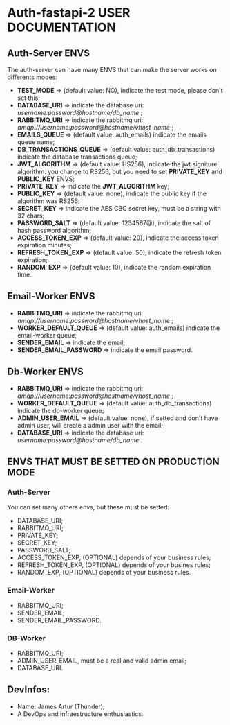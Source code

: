 # Auth-fastapi-2 USER DOCUMENTATION

## Auth-Server ENVS
The auth-server can have many ENVS that can make the server works on differents modes:

- **TEST_MODE** => (default value: NO), indicate the test mode, please don't set this;
- **DATABASE_URI** => indicate the database uri: *username:password@hostname/db_name* ;
- **RABBITMQ_URI** => indicate the rabbitmq uri: *amqp://username:password@hostname/vhost_name* ;
- **EMAILS_QUEUE** => (default value: auth_emails) indicate the emails queue name;
- **DB_TRANSACTIONS_QUEUE** => (default value: auth_db_transactions) indicate the database transactions queue;
- **JWT_ALGORITHM** => (default value: HS256), indicate the jwt signiture algorithm. you change to RS256, but you need to set **PRIVATE_KEY** and **PUBLIC_KEY** ENVS;
- **PRIVATE_KEY** => indicate the **JWT_ALGORITHM** key;
- **PUBLIC_KEY** => (default value: none), indicate the public key if the algorithm was RS256;
- **SECRET_KEY** => indicate the AES CBC secret key, must be a string with 32 chars;
- **PASSWORD_SALT** => (default value: 1234567@), indicate the salt of hash password algorithm;
- **ACCESS_TOKEN_EXP** => (default value: 20), indicate the access token expiration minutes;
- **REFRESH_TOKEN_EXP** => (default value: 50), indicate the refresh token expiration;
- **RANDOM_EXP** => (default value: 10), indicate the random expiration time.


## Email-Worker ENVS
- **RABBITMQ_URI** => indicate the rabbitmq uri: *amqp://username:password@hostname/vhost_name* ;
- **WORKER_DEFAULT_QUEUE** => (default value: auth_emails) indicate the email-worker queue;
- **SENDER_EMAIL** => indicate the email;
- **SENDER_EMAIL_PASSWORD** => indicate the email password.


## Db-Worker ENVS
- **RABBITMQ_URI** => indicate the rabbitmq uri: *amqp://username:password@hostname/vhost_name* ;
- **WORKER_DEFAULT_QUEUE** => (default value: auth_db_transactions) indicate the db-worker queue;
- **ADMIN_USER_EMAIL** => (default value: none), if setted and don't have admin user, will create a admin user with the email;
- **DATABASE_URI** => indicate the database uri: *username:password@hostname/db_name* .


## ENVS THAT MUST BE SETTED ON PRODUCTION MODE

### Auth-Server
You can set many others envs, but these must be setted: 
- DATABASE_URI;
- RABBITMQ_URI;
- PRIVATE_KEY;
- SECRET_KEY;
- PASSWORD_SALT;
- ACCESS_TOKEN_EXP, (OPTIONAL) depends of your business rules;
- REFRESH_TOKEN_EXP, (OPTIONAL) depends of your busines rules;
- RANDOM_EXP, (OPTIONAL) depends of your business rules.

### Email-Worker
- RABBITMQ_URI;
- SENDER_EMAIL;
- SENDER_EMAIL_PASSWORD.

### DB-Worker
- RABBITMQ_URI;
- ADMIN_USER_EMAIL, must be a real and valid admin email;
- DATABASE_URI.



## DevInfos:
- Name: James Artur (Thunder);
- A DevOps and infraestructure enthusiastics.